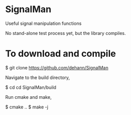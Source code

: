 SignalMan
=========

Useful signal manipulation functions 

No stand-alone test process yet, but the library compiles.

To download and compile
=======================

$ git clone https://github.com/dehann/SignalMan

Navigate to the build directory,

$ cd cd SignalMan/build

Run cmake and make,

$ cmake ..
$ make -j



